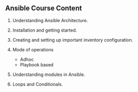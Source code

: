 Ansible Course Content
-----------------------

1. Understanding Ansible Architecture.

2. Installation and getting started.

3. Creating and setting up important inventory configuration.

4. Mode of operations
   - Adhoc
   - Playbook based
   
5. Understanding modules in Ansible.

6. Loops and Conditionals.

